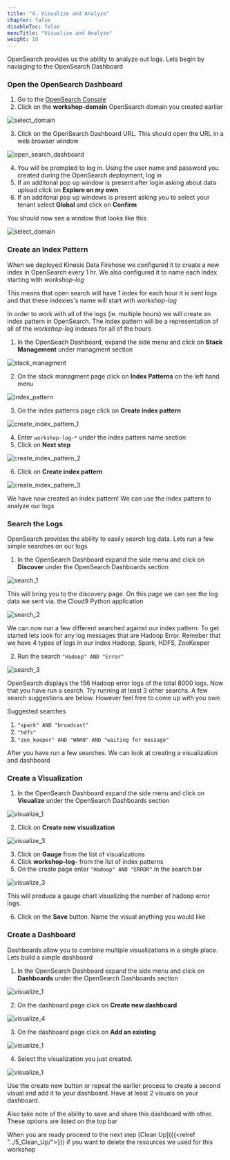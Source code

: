 ```yaml
---
title: "4. Visualize and Analyze"
chapter: false
disableToc: false
menuTitle: "Visualize and Analyze"
weight: 10
---
```


OpenSearch provides us the ability to analyze out logs. Lets begin by naviaging to the OpenSearch Dashboard  

### Open the OpenSearch Dashboard

1. Go to the [OpenSearch Console](https://console.aws.amazon.com/esv3/home)
2. Click on the **workshop-domain** OpenSearch domain you created earlier

![select_domain](/images/open-search-log-analytics/IAM_1.PNG)

3. Click on the OpenSearch Dashboard URL. This should open the URL in a web browser window

![open_search_dashboard](/images/open-search-log-analytics/IAM_4.PNG)

4. You will be prompted to log in. Using the user name and password you created during the OpenSearch deployment, log in 
5. If an additonal pop up window is present after login asking about data upload click on **Explore on my own**
6. If an additonal pop up windows is present asking you to select your tenant select **Global** and click on **Confirm**

You should now see a window that looks like this

![select_domain](/images/open-search-log-analytics/os_1.PNG)

### Create an Index Pattern

When we deployed Kinesis Data Firehose we configured it to create a new index in OpenSearch every 1 hr. We also configured it to name each index starting with *workshop-log* 

This means that open search will have 1 index for each hour it is sent logs and that these indexies's name will start with *workshop-log*

In order to work with all of the logs (ie. multiple hours) we will create an index pattern in OpenSearch. The index pattern will be a representation of all of the *workshop-log* indexes for all of the hours

1. In the OpenSeach Dashboard, expand the side menu and click on **Stack Management** under managment section

![stack_managment](/images/open-search-log-analytics/va_1.PNG)

2. On the stack managment page click on **Index Patterns** on the left hand menu

![index_pattern](/images/open-search-log-analytics/va_2.PNG)

3. On the index patterns page click on **Create index pattern**

![create_index_pattern_1](/images/open-search-log-analytics/va_3.PNG)

4. Enter ```workshop-log-*``` under the index pattern name section
5. Click on **Next step**

![create_index_pattern_2](/images/open-search-log-analytics/va_4.PNG)

6. Click on **Create index pattern**

![create_index_pattern_3](/images/open-search-log-analytics/va_5.PNG)

We have now created an index pattern! We can use the index pattern to analyze our logs

### Search the Logs

OpenSearch provides the ability to easily search log data. Lets run a few simple searches on our logs

1. In the OpenSearch Dashboard expand the side menu and click on **Discover** under the OpenSearch Dashboards section

![search_1](/images/open-search-log-analytics/search_1.PNG)

This will bring you to the discovery page. On this page we can see the log data we sent via. the Cloud9 Python application

![search_2](/images/open-search-log-analytics/search_2.PNG)

We can now run a few different searched against our index pattern. To get started lets look for any log messages that are Hadoop Error. Remeber that we have 4 types of logs in our index Hadoop, Spark, HDFS, ZooKeeper

2. Run the search ```"Hadoop" AND "Error"```

![search_3](/images/open-search-log-analytics/search_3.PNG)

OpenSearch displays the 156 Hadoop error logs of the total 8000 logs. Now that you have run a search. Try running at least 3 other searchs. A few search suggestions are below. However feel free to come up with you own

Suggested searches 

1. ```"spark" AND "broadcast"```
2. ```"hdfs"```
3. ```"zoo_keeper" AND "WARN" AND "waiting for message"```

After you have run a few searches. We can look at creating a visualization and dashboard

### Create a Visualization

1. In the OpenSearch Dashboard expand the side menu and click on **Visualize** under the OpenSearch Dashboards section

![visualize_1](/images/open-search-log-analytics/visualize_1.PNG)

2. Click on **Create new visualization**

![visualize_3](/images/open-search-log-analytics/visualize_3.PNG)

3. Click on **Gauge** from the list of visualizations
4. Click **workshop-log-** from the list of index patterns
5. On the create page enter ```"Hadoop" AND "ERROR"``` in the search bar

![visualize_3](/images/open-search-log-analytics/visualize_4.PNG)

This will produce a gauge chart visualizing the number of hadoop error logs.

6. Click on the **Save** button. Name the visual anything you would like

### Create a Dashboard

Dashboards allow you to combine multiple visualizations in a single place. Lets build a simple dashboard

1. In the OpenSearch Dashboard expand the side menu and click on **Dashboards** under the OpenSearch Dashboards section

![visualize_1](/images/open-search-log-analytics/dashboard_1.PNG)

2. On the dashboard page click on **Create new dashboard**

![visualize_4](/images/open-search-log-analytics/dashboard_4.PNG)

3. On the dashboard page click on **Add an existing** 

![visualize_1](/images/open-search-log-analytics/dashboard_2.PNG)

4. Select the visualization you just created. 

![visualize_1](/images/open-search-log-analytics/dashboard_3.PNG)

Use the create new button or repeat the earlier process to create a second visual and add it to your dashboard. Have at least 2 visuals on your dashboard. 

Also take note of the ability to save and share this dashboard with other. These options are listed on the top bar

When you are ready proceed to the next step [Clean Up]({{<relref "../5_Clean_Up/">}}) if you want to delete the resources we used for this workshop

